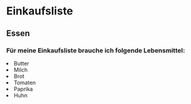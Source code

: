 <h1>Einkaufsliste</h1>

<h2>Essen</h2>

<h3>Für meine Einkaufsliste brauche ich folgende Lebensmittel:</h3>

<li>Butter</li>
<li>Milch</li>
<li>Brot</li>
<li>Tomaten</li>
<li>Paprika</li>
<li>Huhn</li>
